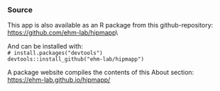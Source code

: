 ### Source

This app is also available as an R package from this github-repository: <https://github.com/ehm-lab/hipmapp>\

And can be installed with:\
`# install.packages("devtools")`\
`devtools::install_github("ehm-lab/hipmapp")`

A package website compiles the contents of this About section: <https://ehm-lab.github.io/hipmapp/>
